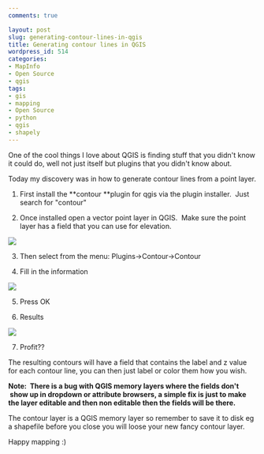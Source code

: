 ```yaml
---
comments: true

layout: post
slug: generating-contour-lines-in-qgis
title: Generating contour lines in QGIS
wordpress_id: 514
categories:
- MapInfo
- Open Source
- qgis
tags:
- gis
- mapping
- Open Source
- python
- qgis
- shapely
---
```


One of the cool things I love about QGIS is finding stuff that you didn't know it could do, well not just itself but plugins that you didn't know about.

Today my discovery was in how to generate contour lines from a point layer.



	
  1. First install the **contour **plugin for qgis via the plugin installer.  Just search for "contour"

	
  2. Once installed open a vector point layer in QGIS.  Make sure the point layer has a field that you can use for elevation.

[![](http://woostuff.files.wordpress.com/2011/02/points.png)](http://woostuff.files.wordpress.com/2011/02/points.png)

	
  3. Then select from the menu: Plugins->Contour->Contour

	
  4. Fill in the information

[![](http://woostuff.files.wordpress.com/2011/02/form.png)](http://woostuff.files.wordpress.com/2011/02/form.png)

	
  5. Press OK

	
  6. Results

[![](http://woostuff.files.wordpress.com/2011/02/results.png)](http://woostuff.files.wordpress.com/2011/02/results.png)

	
  7. Profit??


The resulting contours will have a field that contains the label and z value for each contour line, you can then just label or color them how you wish.

**Note:  There is a bug with QGIS memory layers where the fields don't  show up in dropdown or attribute browsers, a simple fix is just to make the layer editable and then non editable then the fields will be there.**

The contour layer is a QGIS memory layer so remember to save it to disk eg a shapefile before you close you will loose your new fancy contour layer.

Happy mapping :)
